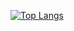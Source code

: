 [![Top Langs](https://github-readme-stats.vercel.app/api/top-langs/?username=nonopichy&layout=compact)](https://github.com/anuraghazra/github-readme-stats)

<!--
**Nonopichy/Nonopichy** is a ✨ _special_ ✨ repository because its `README.md` (this file) appears on your GitHub profile.

Here are some ideas to get you started:

- 🔭 I’m currently working on ...
- 🌱 I’m currently learning ...
- 👯 I’m looking to collaborate on ...
- 🤔 I’m looking for help with ...
- 💬 Ask me about ...
- 📫 How to reach me: ...
- 😄 Pronouns: ...
- ⚡ Fun fact: ...
-->
